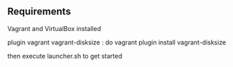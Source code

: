 ## Requirements

Vagrant and VirtualBox installed

plugin vagrant vagrant-disksize : do
                                    vagrant plugin install vagrant-disksize


then execute launcher.sh to get started

